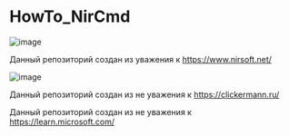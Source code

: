 # HowTo_NirCmd
![image](https://github.com/IvanSibirevV2/HowTo_NirCmd/assets/19653524/094e5871-5a0d-47a4-ab76-b9b7b7abddcc)

Данный репозиторий создан из уважения к https://www.nirsoft.net/

![image](https://github.com/IvanSibirevV2/HowTo_NirCmd/assets/19653524/30671c72-3700-49ca-bb40-a75017702674)

Данный репозиторий создан из не уважения к https://clickermann.ru/

Данный репозиторий создан из не уважения к https://learn.microsoft.com/
